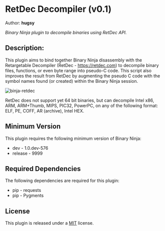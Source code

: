 # RetDec Decompiler (v0.1)
Author: **hugsy**

_Binary Ninja plugin to decompile binaries using RetDec API._

## Description:

This plugin aims to bind together Binary Ninja disassembly with the Retargetable Decompiler (RetDec - https://retdec.com) to decompile binary files, functions, or even byte range into pseudo-C code.
This script also improves the result from RetDec by augmenting the pseudo C code with the symbol names found (or created) within the Binary Ninja session.

![binja-retdec](http://i.imgur.com/E1RURpo.png)

RetDec does not support yet 64 bit binaries, but can decompile Intel x86, ARM,
ARM+Thumb, MIPS, PIC32, PowerPC, on any of the following format: ELF, PE, COFF,
AR (archive), Intel HEX.


## Minimum Version

This plugin requires the following minimum version of Binary Ninja:

 * dev - 1.0.dev-576
 * release - 9999


## Required Dependencies

The following dependencies are required for this plugin:

 * pip - requests
 * pip - Pygments


## License

This plugin is released under a [MIT](LICENSE) license.
